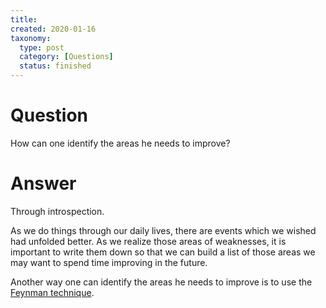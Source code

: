 ```yaml
---
title:
created: 2020-01-16
taxonomy:
  type: post
  category: [Questions]
  status: finished
---
```


# Question
How can one identify the areas he needs to improve?

# Answer
Through introspection.

As we do things through our daily lives, there are events which we wished had unfolded better. As we realize those areas of weaknesses, it is important to write them down so that we can build a list of those areas we may want to spend time improving in the future.

Another way one can identify the areas he needs to improve is to use the [Feynman technique](https://fs.blog/2012/04/feynman-technique/).
